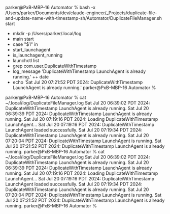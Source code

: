 parker@PxB-MBP-16 Automator % bash -x /Users/parker/Documents/dev/claude-engineer/_Projects/duplicate-file-and-update-name-with-timestamp-sh/Automator/DuplicateFileManager.sh start
+ mkdir -p /Users/parker/.local/log
+ main start
+ case "$1" in
+ start_launchagent
+ is_launchagent_running
+ launchctl list
+ grep com.user.DuplicateWithTimestamp
+ log_message 'DuplicateWithTimestamp LaunchAgent is already running.'
++ date
+ echo 'Sat Jul 20 07:21:52 PDT 2024: DuplicateWithTimestamp LaunchAgent is already running.'
parker@PxB-MBP-16 Automator % 


parker@PxB-MBP-16 Automator % cat ~/.local/log/DuplicateFileManager.log
Sat Jul 20 06:39:02 PDT 2024: DuplicateWithTimestamp LaunchAgent is already running.
Sat Jul 20 06:39:39 PDT 2024: DuplicateWithTimestamp LaunchAgent is already running.
Sat Jul 20 07:19:16 PDT 2024: Loading DuplicateWithTimestamp LaunchAgent...
Sat Jul 20 07:19:16 PDT 2024: DuplicateWithTimestamp LaunchAgent loaded successfully.
Sat Jul 20 07:19:34 PDT 2024: DuplicateWithTimestamp LaunchAgent is already running.
Sat Jul 20 07:20:04 PDT 2024: DuplicateWithTimestamp LaunchAgent is running.
Sat Jul 20 07:21:52 PDT 2024: DuplicateWithTimestamp LaunchAgent is already running.
parker@PxB-MBP-16 Automator % cat ~/.local/log/DuplicateFileManager.log
Sat Jul 20 06:39:02 PDT 2024: DuplicateWithTimestamp LaunchAgent is already running.
Sat Jul 20 06:39:39 PDT 2024: DuplicateWithTimestamp LaunchAgent is already running.
Sat Jul 20 07:19:16 PDT 2024: Loading DuplicateWithTimestamp LaunchAgent...
Sat Jul 20 07:19:16 PDT 2024: DuplicateWithTimestamp LaunchAgent loaded successfully.
Sat Jul 20 07:19:34 PDT 2024: DuplicateWithTimestamp LaunchAgent is already running.
Sat Jul 20 07:20:04 PDT 2024: DuplicateWithTimestamp LaunchAgent is running.
Sat Jul 20 07:21:52 PDT 2024: DuplicateWithTimestamp LaunchAgent is already running.
parker@PxB-MBP-16 Automator % 
